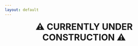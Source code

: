 ```yaml
---
layout: default
---
```


<h1 align="center" style="margin-top: 0px;">⚠️ CURRENTLY UNDER CONSTRUCTION ⚠️</h1>